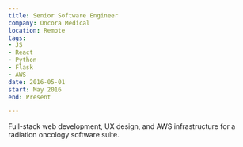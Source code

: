 ```yaml
---
title: Senior Software Engineer
company: Oncora Medical
location: Remote
tags:
- JS
- React
- Python
- Flask
- AWS
date: 2016-05-01
start: May 2016
end: Present

---
```

Full-stack web development, UX design, and AWS infrastructure for a radiation oncology software suite.